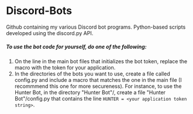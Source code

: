 # Discord-Bots
Github containing my various Discord bot programs. Python-based scripts developed using the discord.py API.

##### To use the bot code for yourself, do one of the following:
1) On the line in the main bot files that initializes the bot token, replace the macro with the token for your application.
2) In the directories of the bots you want to use, create a file called config.py and include a macro that matches the one in the main file (I recommmend this one for more secureness). 
  For instance, to use the Hunter Bot, in the directory "Hunter Bot"/, create a file "Hunter Bot"/config.py that contains the line `HUNTER = <your application token string>`.
